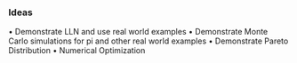 ### Ideas

 • Demonstrate LLN and use real world examples
 • Demonstrate Monte Carlo simulations for pi and other real world examples
 • Demonstrate Pareto Distribution
 • Numerical Optimization
